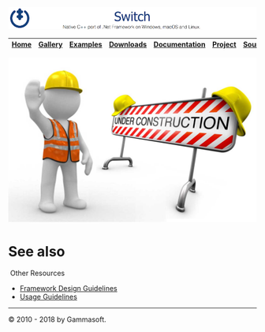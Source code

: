 [![Switch Header](Pictures/SwitchNativeC++port.png)](https://gammasoft71.wixsite.com/switch)

| [Home](Home.md) | [Gallery](Gallery.md) | [Examples](Examples.md) | [Downloads](Downloads.md) | [Documentation](Documentation.md) | [Project](https://sourceforge.net/projects/switchpro) | [Source](https://github.com/gammasoft71/switch) | [License](License.md) | [Gammasoft](https://gammasoft71.wixsite.com/gammasoft) |
|-----------------|-----------------------|-------------------------|-------------------------|-----------------------------------|-------------------------------------------------------|-------------------------------------------------|-----------------------|---------------------------------------------------------|

![Under Construction](Pictures/Under-Construction.jpg)

# See also
​
Other Resources

* [Framework Design Guidelines](FrameworkDesignGuidelines.md)
* [Usage Guidelines](UsageGuidelines.md)

______________________________________________________________________________________________

© 2010 - 2018 by Gammasoft.
